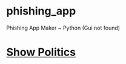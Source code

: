 # phishing_app
Phishing App Maker ~ Python (Gui not found)
# [Show Politics](https://github.com/aertsimon90/politics/blob/main/README.md)

